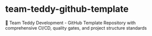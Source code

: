 # team-teddy-github-template
🚀 Team Teddy Development - GitHub Template Repository with comprehensive CI/CD, quality gates, and project structure standards
